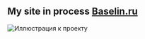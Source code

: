My site in process [Baselin.ru](https://baselin.ru "Сделано с любовью")
-------------------------
![Иллюстрация к проекту](https://github.com/DenBase/img/blob/master/baselin.ru.jpg)
